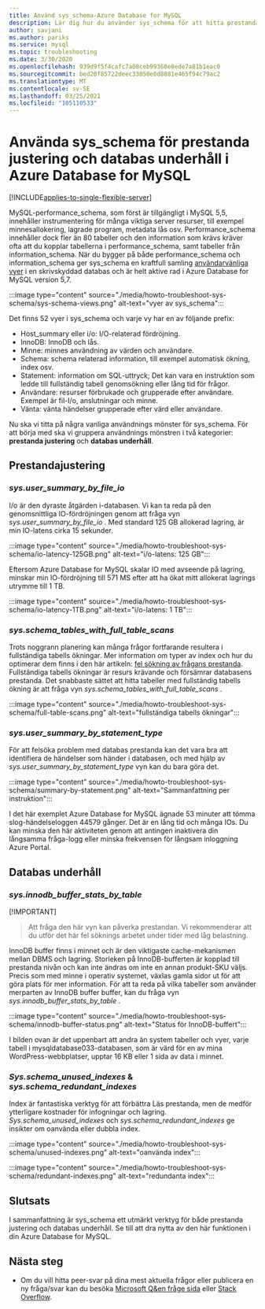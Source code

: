 ```yaml
---
title: Använd sys_schema-Azure Database for MySQL
description: Lär dig hur du använder sys_schema för att hitta prestanda problem och underhålla databasen i Azure Database for MySQL.
author: savjani
ms.author: pariks
ms.service: mysql
ms.topic: troubleshooting
ms.date: 3/30/2020
ms.openlocfilehash: 939d9f5f4cafc7a08ceb99368e8ede7a81b1eac0
ms.sourcegitcommit: bed20f85722deec33050e0d8881e465f94c79ac2
ms.translationtype: MT
ms.contentlocale: sv-SE
ms.lasthandoff: 03/25/2021
ms.locfileid: "105110533"
---
```

# <a name="how-to-use-sys_schema-for-performance-tuning-and-database-maintenance-in-azure-database-for-mysql"></a>Använda sys_schema för prestanda justering och databas underhåll i Azure Database for MySQL
[!INCLUDE[applies-to-single-flexible-server](includes/applies-to-single-flexible-server.md)]

MySQL-performance_schema, som först är tillgängligt i MySQL 5,5, innehåller instrumentering för många viktiga server resurser, till exempel minnesallokering, lagrade program, metadata lås osv. Performance_schema innehåller dock fler än 80 tabeller och den information som krävs kräver ofta att du kopplar tabellerna i performance_schema, samt tabeller från information_schema. När du bygger på både performance_schema och information_schema ger sys_schema en kraftfull samling [användarvänliga vyer](https://dev.mysql.com/doc/refman/5.7/en/sys-schema-views.html) i en skrivskyddad databas och är helt aktive rad i Azure Database for MySQL version 5,7.

:::image type="content" source="./media/howto-troubleshoot-sys-schema/sys-schema-views.png" alt-text="vyer av sys_schema":::

Det finns 52 vyer i sys_schema och varje vy har en av följande prefix:

- Host_summary eller i/o: I/O-relaterad fördröjning.
- InnoDB: InnoDB och lås.
- Minne: minnes användning av värden och användare.
- Schema: schema relaterad information, till exempel automatisk ökning, index osv.
- Statement: information om SQL-uttryck; Det kan vara en instruktion som ledde till fullständig tabell genomsökning eller lång tid för frågor.
- Användare: resurser förbrukade och grupperade efter användare. Exempel är fil-I/o, anslutningar och minne.
- Vänta: vänta händelser grupperade efter värd eller användare.

Nu ska vi titta på några vanliga användnings mönster för sys_schema. För att börja med ska vi gruppera användnings mönstren i två kategorier: **prestanda justering** och **databas underhåll**.

## <a name="performance-tuning"></a>Prestandajustering

### <a name="sysuser_summary_by_file_io"></a>*sys.user_summary_by_file_io*

I/o är den dyraste åtgärden i-databasen. Vi kan ta reda på den genomsnittliga IO-fördröjningen genom att fråga vyn *sys.user_summary_by_file_io* . Med standard 125 GB allokerad lagring, är min IO-latens cirka 15 sekunder.

:::image type="content" source="./media/howto-troubleshoot-sys-schema/io-latency-125GB.png" alt-text="i/o-latens: 125 GB":::

Eftersom Azure Database for MySQL skalar IO med avseende på lagring, minskar min IO-fördröjning till 571 MS efter att ha ökat mitt allokerat lagrings utrymme till 1 TB.

:::image type="content" source="./media/howto-troubleshoot-sys-schema/io-latency-1TB.png" alt-text="i/o-latens: 1 TB":::

### <a name="sysschema_tables_with_full_table_scans"></a>*sys.schema_tables_with_full_table_scans*

Trots noggrann planering kan många frågor fortfarande resultera i fullständiga tabells ökningar. Mer information om typer av index och hur du optimerar dem finns i den här artikeln: [fel sökning av frågans prestanda](./howto-troubleshoot-query-performance.md). Fullständiga tabells ökningar är resurs krävande och försämrar databasens prestanda. Det snabbaste sättet att hitta tabeller med fullständig tabells ökning är att fråga vyn *sys.schema_tables_with_full_table_scans* .

:::image type="content" source="./media/howto-troubleshoot-sys-schema/full-table-scans.png" alt-text="fullständiga tabells ökningar":::

### <a name="sysuser_summary_by_statement_type"></a>*sys.user_summary_by_statement_type*

För att felsöka problem med databas prestanda kan det vara bra att identifiera de händelser som händer i databasen, och med hjälp av *sys.user_summary_by_statement_type* vyn kan du bara göra det.

:::image type="content" source="./media/howto-troubleshoot-sys-schema/summary-by-statement.png" alt-text="Sammanfattning per instruktion":::

I det här exemplet Azure Database for MySQL ägnade 53 minuter att tömma slog-händelseloggen 44579 gånger. Det är en lång tid och många IOs. Du kan minska den här aktiviteten genom att antingen inaktivera din långsamma fråga-logg eller minska frekvensen för långsam inloggning Azure Portal.

## <a name="database-maintenance"></a>Databas underhåll

### <a name="sysinnodb_buffer_stats_by_table"></a>*sys.innodb_buffer_stats_by_table*

[!IMPORTANT]
> Att fråga den här vyn kan påverka prestandan. Vi rekommenderar att du utför det här fel söknings arbetet under tider med låg belastning.

InnoDB buffer finns i minnet och är den viktigaste cache-mekanismen mellan DBMS och lagring. Storleken på InnoDB-bufferten är kopplad till prestanda nivån och kan inte ändras om inte en annan produkt-SKU väljs. Precis som med minne i operativ systemet, växlas gamla sidor ut för att göra plats för mer information. För att ta reda på vilka tabeller som använder merparten av InnoDB buffer buffer, kan du fråga vyn *sys.innodb_buffer_stats_by_table* .

:::image type="content" source="./media/howto-troubleshoot-sys-schema/innodb-buffer-status.png" alt-text="Status för InnoDB-buffert":::

I bilden ovan är det uppenbart att andra än system tabeller och vyer, varje tabell i mysqldatabase033-databasen, som är värd för en av mina WordPress-webbplatser, upptar 16 KB eller 1 sida av data i minnet.

### <a name="sysschema_unused_indexes--sysschema_redundant_indexes"></a>*Sys.schema_unused_indexes* & *sys.schema_redundant_indexes*

Index är fantastiska verktyg för att förbättra Läs prestanda, men de medför ytterligare kostnader för infogningar och lagring. *Sys.schema_unused_indexes* och *sys.schema_redundant_indexes* ge insikter om oanvända eller dubbla index.

:::image type="content" source="./media/howto-troubleshoot-sys-schema/unused-indexes.png" alt-text="oanvända index":::

:::image type="content" source="./media/howto-troubleshoot-sys-schema/redundant-indexes.png" alt-text="redundanta index":::

## <a name="conclusion"></a>Slutsats

I sammanfattning är sys_schema ett utmärkt verktyg för både prestanda justering och databas underhåll. Se till att dra nytta av den här funktionen i din Azure Database for MySQL. 

## <a name="next-steps"></a>Nästa steg
- Om du vill hitta peer-svar på dina mest aktuella frågor eller publicera en ny fråga/svar kan du besöka [Microsoft Q&en fråge sida](/answers/topics/azure-database-mysql.html) eller [Stack Overflow](https://stackoverflow.com/questions/tagged/azure-database-mysql).
